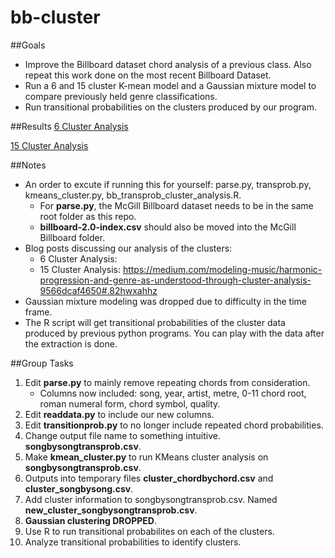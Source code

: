 # bb-cluster

##Goals
* Improve the Billboard dataset chord analysis of a previous class. Also repeat this work done on the most recent Billboard Dataset.
* Run a 6 and 15 cluster K-mean model and a Gaussian mixture model to compare previously held genre classifications. 
* Run transitional probabilities on the clusters produced by our program.

##Results
[6 Cluster Analysis](https://medium.com/modeling-music/does-harmony-influence-musical-style-genre-a3b8726e5a3d#.de3u5yegd)

[15 Cluster Analysis](https://medium.com/modeling-music/harmonic-progression-and-genre-as-understood-through-cluster-analysis-9566dcaf4650#.595du9oc8)

##Notes
* An order to excute if running this for yourself: parse.py, transprob.py, kmeans_cluster.py, bb_transprob_cluster_analysis.R.
	* For **parse.py**, the McGill Billboard dataset needs to be in the same root folder as this repo.
	* **billboard-2.0-index.csv** should also be moved into the McGill Billboard folder.
* Blog posts discussing our analysis of the clusters:
	* 6 Cluster Analysis: 
	* 15 Cluster Analysis: https://medium.com/modeling-music/harmonic-progression-and-genre-as-understood-through-cluster-analysis-9566dcaf4650#.82hwxahhz
* Gaussian mixture modeling was dropped due to difficulty in the time frame.
* The R script will get transitional probabilities of the cluster data produced by previous python programs. You can play with the data after the extraction is done.


##Group Tasks
1. Edit **parse.py** to mainly remove repeating chords from consideration.
	* Columns now included: song, year, artist, metre, 0-11 chord root, roman numeral form, chord symbol, quality.
2. Edit **readdata.py** to include our new columns.
3. Edit **transitionprob.py** to no longer include repeated chord probabilities.
4. Change output file name to something intuitive. **songbysongtransprob.csv**.
5. Make **kmean_cluster.py** to run KMeans cluster analysis on **songbysongtransprob.csv**.
6. Outputs into temporary files **cluster_chordbychord.csv** and **cluster_songbysong.csv**.
7. Add cluster information to songbysongtransprob.csv. Named **new_cluster_songbysongtransprob.csv**.
8. **Gaussian clustering DROPPED**.
9. Use R to run transitional probabilites on each of the clusters.
10. Analyze transitional probabilities to identify clusters.
